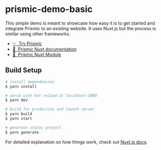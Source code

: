 # prismic-demo-basic

This simple demo is meant to showcase how easy it is to get started and integrate Prismic to an existing website. It uses Nuxt.js but the process is similar using other frameworks.

- [✨ &nbsp;Try Prismic](https://prismic.io/pricing?utm_campaign=devexp&utm_source=github&utm_medium=demobasic)
- [📖 &nbsp;Prismic Nuxt documentation](https://prismic.io/docs/vuejs/getting-started/prismic-nuxt?utm_campaign=devexp&utm_source=github&utm_medium=demobasic)
- [💚 &nbsp;Prismic Nuxt Module](https://prismic.nuxtjs.org)

## Build Setup

```bash
# install dependencies
$ yarn install

# serve with hot reload at localhost:3000
$ yarn dev

# build for production and launch server
$ yarn build
$ yarn start

# generate static project
$ yarn generate
```

For detailed explanation on how things work, check out [Nuxt.js docs](https://nuxtjs.org).
